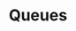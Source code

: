 ---
title: "Queues"
linkTitle: "Queues"
description: "Data types used for working with Queues."
weight: 1
---